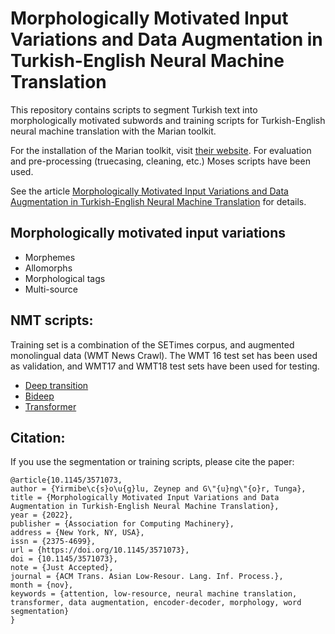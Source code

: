 # Morphologically Motivated Input Variations and Data Augmentation in Turkish-English Neural Machine Translation

This repository contains scripts to segment Turkish text into morphologically motivated subwords and training scripts for Turkish-English neural machine translation with the Marian toolkit. 

For the installation of the Marian toolkit, visit [their website](https://marian-nmt.github.io). For evaluation and pre-processing (truecasing, cleaning, etc.) Moses scripts have been used. 

See the article [Morphologically Motivated Input Variations and Data Augmentation in Turkish-English Neural Machine Translation](https://dl.acm.org/doi/10.1145/3571073) for details. 

## Morphologically motivated input variations

- Morphemes
- Allomorphs
- Morphological tags
- Multi-source

## NMT scripts: 

Training set is a combination of the SETimes corpus, and augmented monolingual data (WMT News Crawl). The WMT 16 test set has been used as validation, and WMT17 and WMT18 test sets have been used for testing. 

- [Deep transition](train/deep_transition.sh)
- [Bideep](train/bideep.sh)
- [Transformer](train/transformer.sh)

## Citation: 

If you use the segmentation or training scripts, please cite the paper: 

```
@article{10.1145/3571073,
author = {Yirmibe\c{s}o\u{g}lu, Zeynep and G\"{u}ng\"{o}r, Tunga},
title = {Morphologically Motivated Input Variations and Data Augmentation in Turkish-English Neural Machine Translation},
year = {2022},
publisher = {Association for Computing Machinery},
address = {New York, NY, USA},
issn = {2375-4699},
url = {https://doi.org/10.1145/3571073},
doi = {10.1145/3571073},
note = {Just Accepted},
journal = {ACM Trans. Asian Low-Resour. Lang. Inf. Process.},
month = {nov},
keywords = {attention, low-resource, neural machine translation, transformer, data augmentation, encoder-decoder, morphology, word segmentation}
}
```
